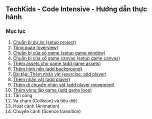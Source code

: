 ## TechKids - Code Intensive - Hướng dẫn thực hành
### Mục lục
1. [Chuẩn bị dự án (setup project)](setup_project.md)
2. [Tổng quan (overview)](overview.md)
3. [Chuẩn bị cửa sổ game (setup game window)](setup_game_window.md)
4. [Chuẩn bị cửa sổ game canvas (setup game canvas)](setup_game_canvas.md)
5. [Thêm assets cho game (add game assets)](add_assets.md)
5. [Thêm hình nền (add background)](add_background.md)
6. [Bài tập: Thêm nhân vật (exercise: add player)](ex_add_player.md)
6. [Thêm nhân vật (add player)](add_player.md)
7. [Thêm di chuyển nhân vật (add player movement)](add_player_movement.md)
8. [Thêm vòng lặp game (add game loop)](add_game_loop.md)
9. Tấn công
10. Va chạm (Collision) và tiêu diệt
11. Hoạt cảnh (Animation)
12. Chuyển cảnh (Scence transition)
